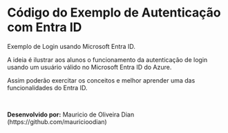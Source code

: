 # Código do Exemplo de Autenticação com Entra ID

<p>Exemplo de Login usando Microsoft Entra ID.</p>
<p>A ideia é ilustrar aos alunos o funcionamento da autenticação de login usando um usuário válido no Microsoft Entra ID do Azure.</p>
<p>Assim poderão exercitar os conceitos e melhor aprender uma das funcionalidades do Entra ID.</p>
<br>
<p><b>Desenvolvido por:</b> Mauricio de Oliveira Dian (https://github.com/mauricioodian)</p>
<br>


